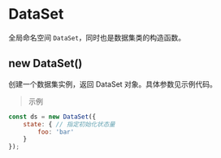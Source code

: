 <!--
index: 9
title: DataSet
resource:
  jsFiles:
    - ${url.g2}
    - ${url.dataSet}
-->

# DataSet

全局命名空间 `DataSet`，同时也是数据集类的构造函数。

## new DataSet()

创建一个数据集实例，返回 DataSet 对象。具体参数见示例代码。

> 示例

```js
const ds = new DataSet({
    state: { // 指定初始化状态量
        foo: 'bar'
    }
});
```


